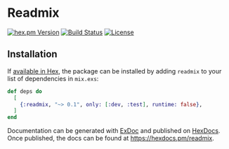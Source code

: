 # Readmix

<!-- rdmx :badges
    hexpm         : "readmix?color=4e2a8e"
    github_action : "lud/readmix/elixir.yaml?label=CI&branch=main"
    license       : readmix
    -->
[![hex.pm Version](https://img.shields.io/hexpm/v/readmix?color=4e2a8e)](https://hex.pm/packages/readmix)
[![Build Status](https://img.shields.io/github/actions/workflow/status/lud/readmix/elixir.yaml?label=CI&branch=main)](https://github.com/lud/readmix/actions/workflows/elixir.yaml?query=branch%3Amain)
[![License](https://img.shields.io/hexpm/l/readmix.svg)](https://hex.pm/packages/readmix)
<!-- rdmx /:badges -->

## Installation

If [available in Hex](https://hex.pm/docs/publish), the package can be installed
by adding `readmix` to your list of dependencies in `mix.exs`:

<!-- rdmx :app_dep only:"dev,test" runtime:false vsn:$app_vsn -->
```elixir
def deps do
  [
    {:readmix, "~> 0.1", only: [:dev, :test], runtime: false},
  ]
end
```
<!-- rdmx /:app_dep -->

Documentation can be generated with [ExDoc](https://github.com/elixir-lang/ex_doc)
and published on [HexDocs](https://hexdocs.pm). Once published, the docs can
be found at <https://hexdocs.pm/readmix>.


